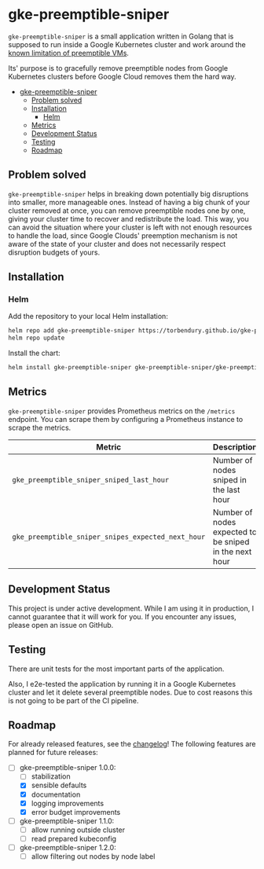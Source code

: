 # gke-preemptible-sniper

`gke-preemptible-sniper` is a small application written in Golang that is supposed to run inside a Google Kubernetes cluster and work around the [known limitation of preemptible VMs](https://cloud.google.com/compute/docs/instances/preemptible#limitations).

Its' purpose is to gracefully remove preemptible nodes from Google Kubernetes clusters before Google Cloud removes them the hard way.

- [gke-preemptible-sniper](#gke-preemptible-sniper)
  - [Problem solved](#problem-solved)
  - [Installation](#installation)
    - [Helm](#helm)
  - [Metrics](#metrics)
  - [Development Status](#development-status)
  - [Testing](#testing)
  - [Roadmap](#roadmap)

## Problem solved

`gke-preemptible-sniper` helps in breaking down potentially big disruptions into smaller, more manageable ones. Instead of having a big chunk of your cluster removed at once, you can remove preemptible nodes one by one, giving your cluster time to recover and redistribute the load. This way, you can avoid the situation where your cluster is left with not enough resources to handle the load, since Google Clouds' preemption mechanism is not aware of the state of your cluster and does not necessarily respect disruption budgets of yours.

## Installation

### Helm

Add the repository to your local Helm installation:

```bash
helm repo add gke-preemptible-sniper https://torbendury.github.io/gke-preemptible-sniper
helm repo update
```

Install the chart:

```bash
helm install gke-preemptible-sniper gke-preemptible-sniper/gke-preemptible-sniper --namespace gke-preemptible-sniper --create-namespace
```

## Metrics

`gke-preemptible-sniper` provides Prometheus metrics on the `/metrics` endpoint. You can scrape them by configuring a Prometheus instance to scrape the metrics.

| Metric                                             | Description                                            |
|----------------------------------------------------|--------------------------------------------------------|
| `gke_preemptible_sniper_sniped_last_hour`          | Number of nodes sniped in the last hour                |
| `gke_preemptible_sniper_snipes_expected_next_hour` | Number of nodes expected to be sniped in the next hour |

## Development Status

This project is under active development. While I am using it in production, I cannot guarantee that it will work for you. If you encounter any issues, please open an issue on GitHub.

## Testing

There are unit tests for the most important parts of the application.

Also, I e2e-tested the application by running it in a Google Kubernetes cluster and let it delete several preemptible nodes. Due to cost reasons this is not going to be part of the CI pipeline.

## Roadmap

For already released features, see the [changelog](CHANGELOG.md)! The following features are planned for future releases:

- [ ] gke-preemptible-sniper 1.0.0:
  - [ ] stabilization
  - [x] sensible defaults
  - [x] documentation
  - [x] logging improvements
  - [x] error budget improvements

- [ ] gke-preemptible-sniper 1.1.0:
  - [ ] allow running outside cluster
  - [ ] read prepared kubeconfig

- [ ] gke-preemptible-sniper 1.2.0:
  - [ ] allow filtering out nodes by node label
